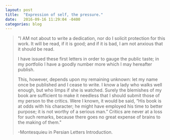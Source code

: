 ```yaml
---
layout: post
title:  "Expression of self, the pressure."
date:   2016-09-16 11:29:04 -0400
categories: blog
---
```


> "I AM not about to write a dedication, nor do I solicit protection for this work. It will be read, if it is good; and if it is bad, I am not anxious that it should be read.
>  
> I have issued these first letters in order to gauge the public taste; in my portfolio I have a goodly number more which I may 
> hereafter publish.
>
> This, however, depends upon my remaining unknown: let my name once be published and I cease to write. I know a lady who walks well 
> enough, but who limps if she is watched. Surely the blemishes of my book are sufficient to make it needless that I should submit 
> those 
> of my person to the critics. Were I known, it would be said, “His book is at odds with his character; he might have employed his time 
> to better purpose; it is not worthy of a serious man.” Critics are never at a loss for such remarks, because there goes no great 
> expense of brains to the making of them."
>
>  -Montesquieu in Persian Letters Introduction.

